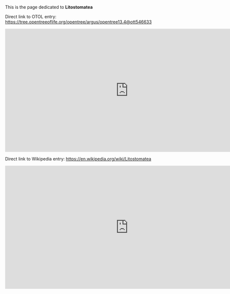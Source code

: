 This is the page dedicated to **Litostomatea**


Direct link to OTOL entry: https://tree.opentreeoflife.org/opentree/argus/opentree13.4@ott546633



<html>
    <body>
    <iframe src="https://tree.opentreeoflife.org/opentree/argus/opentree13.4@ott546633"
    width="800" height="400" frameborder="0" allowfullscreen> </iframe>
    </body>
</html>
    


Direct link to Wikipedia entry: https://en.wikipedia.org/wiki/Litostomatea



<html>
    <body>
    <iframe src="https://en.wikipedia.org/wiki/Litostomatea"
    width="800" height="400" frameborder="0" allowfullscreen> </iframe>
    </body>
</html>
    
